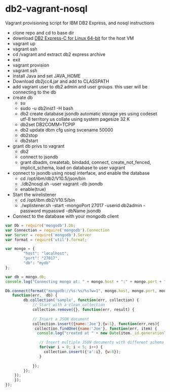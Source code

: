 db2-vagrant-nosql
=================

Vagrant provisioning script for IBM DB2 Express, and nosql instructions

* clone repo and cd to base dir
* download [DB2 Express-C for Linux 64-bit](http://www-01.ibm.com/software/data/db2/express-c/download.html) for the host VM
* vagrant up
* vagrant ssh
* cd /vagrant and extract db2 express archive
* exit
* vagrant provision
* vagrant ssh
* install Java and set JAVA_HOME
* Download db2jcc4.jar and add to CLASSPATH
* add vagrant user to db2 admin and user groups. this user will be connecting to the db
* create db
  * su
  * sudo -u db2inst1 -H bash
  * db2 create database jsondb automatic storage yes using codeset utf-8 territory us collate using system pagesize 32 K
  * db2set DB2COMM=TCPIP
  * db2 update dbm cfg using svcename 50000
  * db2stop
  * db2start
* grant db privs to vagrant
  * db2
  * connect to jsondb
  * grant dbadm, createtab, bindadd, connect, create_not_fenced, implicit_schema, load on database to user vagrant
* connect to jsondb using nosql interface, and enable the database
  * cd /opt/ibm/db2/V10.5/json/bin
  * ./db2nosql.sh -user vagrant -db jsondb
  * enable(true)
* Start the wirelistener
  * cd /opt/ibm.db2/V10.5/bin 
  * ./wplistener.sh -start -mongoPort 27017 -userid db2admin -password mypasswd -dbName jsondb 
* Connect to the database with your mongodb client

```javascript
var Db = require('mongodb').Db;
var Connection = require('mongodb').Connection
var Server = require('mongodb').Server
var format = require('util').format;

var mongo = {
        "host": "localhost",
        "port": "27017",
        "db": "mydb"
};

var db = mongo.db;
console.log("Connecting mongo at: " + mongo.host + ":" + mongo.port + ":" + mongo.db);

Db.connect(format("mongodb://%s:%s/%s?w=1", mongo.host, mongo.port, mongo.db), 
   function(err,  db) {
        db.collection('sample', function(err, collection) {
            // Start with a clean collection
            collection.remove({}, function(err, result) {
    
            // Insert a JSON document
            collection.insert({name:'Joe'},{w:1}, function(err,res){    
             collection.findOne({name:'Joe'}, function(err, item) {
              console.log("created at " + new Date(item._id.generationTime) + "\n")   

               // Insert multiple JSON documents with different schema
               for(var i = 0; i < 5; i++) {
                 collection.insert({'a':i}, {w:0});
               }
    
            });
        });
    });
    });
});
```

